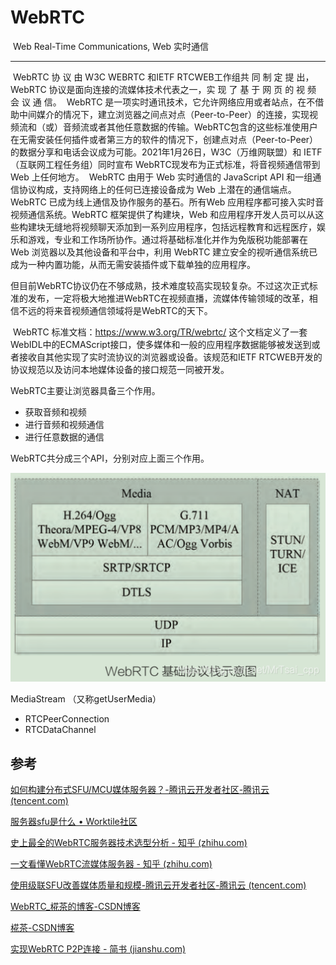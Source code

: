 # WebRTC

​		Web Real-Time Communications, Web 实时通信

---

​	 WebRTC 协 议 由 W3C WEBRTC 和IETF RTCWEB工作组共 同 制 定 提 出， WebRTC 协议是面向连接的流媒体技术代表之一，实 现 了 基 于 网 页 的 视 频 会 议 通 信。
​    WebRTC 是一项实时通讯技术，它允许网络应用或者站点，在不借助中间媒介的情况下，建立浏览器之间点对点（Peer-to-Peer）的连接，实现视频流和（或）音频流或者其他任意数据的传输。WebRTC包含的这些标准使用户在无需安装任何插件或者第三方的软件的情况下，创建点对点（Peer-to-Peer）的数据分享和电话会议成为可能。
​    2021年1月26日，W3C（万维网联盟）和 IETF （互联网工程任务组）同时宣布 WebRTC现发布为正式标准，将音视频通信带到 Web 上任何地方。
​    WebRTC 由用于 Web 实时通信的 JavaScript API 和一组通信协议构成，支持网络上的任何已连接设备成为 Web 上潜在的通信端点。WebRTC 已成为线上通信及协作服务的基石。所有Web 应用程序都可接入实时音视频通信系统。WebRTC 框架提供了构建块，Web 和应用程序开发人员可以从这些构建块无缝地将视频聊天添加到一系列应用程序，包括远程教育和远程医疗，娱乐和游戏，专业和工作场所协作。通过将基础标准化并作为免版税功能部署在 Web 浏览器以及其他设备和平台中，利用 WebRTC 建立安全的视听通信系统已成为一种内置功能，从而无需安装插件或下载单独的应用程序。

​    但目前WebRTC协议仍在不够成熟，技术难度较高实现较复杂。不过这次正式标准的发布，一定将极大地推进WebRTC在视频直播，流媒体传输领域的改革，相信不远的将来音视频通信领域将是WebRTC的天下。

​    WebRTC 标准文档：https://www.w3.org/TR/webrtc/
​    这个文档定义了一套WebIDL中的ECMAScript接口，使多媒体和一般的应用程序数据能够被发送到或者接收自其他实现了实时流协议的浏览器或设备。该规范和IETF RTCWEB开发的协议规范以及访问本地媒体设备的接口规范一同被开发。


WebRTC主要让浏览器具备三个作用。

- 获取音频和视频
- 进行音频和视频通信
- 进行任意数据的通信

WebRTC共分成三个API，分别对应上面三个作用。

![img](https://raw.githubusercontent.com/Mocearan/picgo-server/main/0bc6ab50e4b5ec772cd94a20a2601563.png)



MediaStream （又称getUserMedia）

- RTCPeerConnection
- RTCDataChannel



## 参考

[如何构建分布式SFU/MCU媒体服务器？-腾讯云开发者社区-腾讯云 (tencent.com)](https://cloud.tencent.com/developer/article/1478326)

[服务器sfu是什么 • Worktile社区](https://worktile.com/kb/ask/1411471.html)

[史上最全的WebRTC服务器技术选型分析 - 知乎 (zhihu.com)](https://zhuanlan.zhihu.com/p/613619262)

[一文看懂WebRTC流媒体服务器 - 知乎 (zhihu.com)](https://zhuanlan.zhihu.com/p/663832662)

[使用级联SFU改善媒体质量和规模-腾讯云开发者社区-腾讯云 (tencent.com)](https://cloud.tencent.com/developer/article/1871182)

[WebRTC_椛茶的博客-CSDN博客](https://blog.csdn.net/weixin_38102771/category_12369537.html)

[椛茶-CSDN博客](https://blog.csdn.net/weixin_38102771?type=blog)

[实现WebRTC P2P连接 - 简书 (jianshu.com)](https://www.jianshu.com/p/f383fcaf0604)